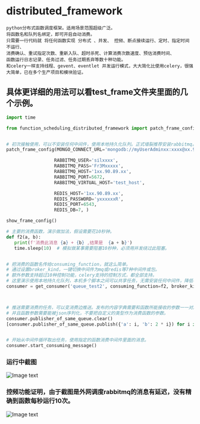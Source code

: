 # distributed_framework
```
python分布式函数调度框架。适用场景范围超级广泛。
将函数名和队列名绑定，即可开启自动消费。
只需要一行代码就 将任何函数实现 分布式 、并发、 控频、断点接续运行、定时、指定时间不运行、
消费确认、重试指定次数、重新入队、超时杀死、计算消费次数速度、预估消费时间、
函数运行日志记录、任务过滤、任务过期丢弃等数十种功能。
和celery一样支持线程、gevent、eventlet 并发运行模式，大大简化比使用celery，很强大简单，已在多个生产项目和模块验证。
```



##  具体更详细的用法可以看test_frame文件夹里面的几个示例。
 ```python
import time

from function_scheduling_distributed_framework import patch_frame_config, show_frame_config,get_consumer


# 初次接触使用，可以不安装任何中间件，使用本地持久化队列。正式墙裂推荐安装rabbitmq。
patch_frame_config(MONGO_CONNECT_URL='mongodb://myUserAdminxx:xxxx@xx.90.89.xx:27016/admin',

                   RABBITMQ_USER='silxxxx',
                   RABBITMQ_PASS='Fr3Mxxxxx',
                   RABBITMQ_HOST='1xx.90.89.xx',
                   RABBITMQ_PORT=5672,
                   RABBITMQ_VIRTUAL_HOST='test_host',

                   REDIS_HOST='1xx.90.89.xx',
                   REDIS_PASSWORD='yxxxxxxR',
                   REDIS_PORT=6543,
                   REDIS_DB=7, )

show_frame_config()

# 主要的消费函数，演示做加法，假设需要花10秒钟。
def f2(a, b):
    print(f'消费此消息 {a} + {b} ,结果是  {a + b}')
    time.sleep(10)  # 模拟做某事需要阻塞10秒种，必须用并发绕过此阻塞。


# 把消费的函数名传给consuming_function，就这么简单。
# 通过设置broker_kind，一键切换中间件为mq或redis等7种中间件或包。
# 额外参数支持超过10种控制功能，celery支持的控制方式，都全部支持。
# 这里演示使用本地持久化队列，本机多个脚本之间可以共享任务，无需安装任何中间件，降低初次使用门槛。
consumer = get_consumer('queue_test2', consuming_function=f2, broker_kind=6)  



# 推送需要消费的任务，可以变消费边推送。发布的内容字典需要和函数所能接收的参数一一对应，
# 并且函数参数需要能被json序列化，不要把自定义的类型作为消费函数的参数。
consumer.publisher_of_same_queue.clear()
[consumer.publisher_of_same_queue.publish({'a': i, 'b': 2 * i}) for i in range(100)]


# 开始从中间件循环取出任务，使用指定的函数消费中间件里面的消息。
consumer.start_consuming_message()

 ```
 
### 运行中截图
![Image text](http://chuantu.xyz/t6/702/1565270169x1031866013.png)
### 控频功能证明，由于截图是外网调度rabbitmq的消息有延迟，没有精确到函数每秒运行10次。
![Image text](http://chuantu.xyz/t6/702/1565260798x1031866013.png)
